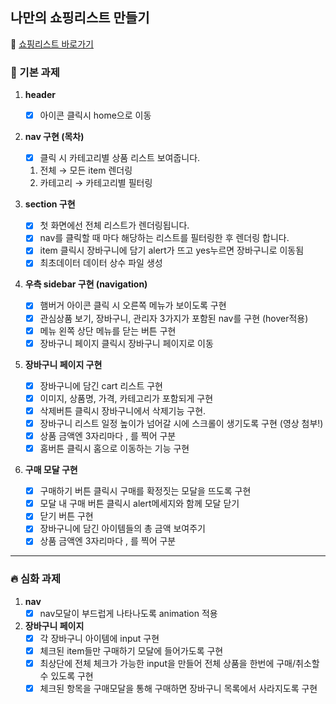 ## 나만의 쇼핑리스트 만들기

🔗 [쇼핑리스트 바로가기](https://sopt-week2-shoppinglist.vercel.app/)

### 🧩 기본 과제

1. **header**

   - [x] 아이콘 클릭시 home으로 이동

2. **nav 구현 (목차)**
   - [x] 클릭 시 카테고리별 상품 리스트 보여줍니다.
   1. 전체 → 모든 item 렌더링
   2. 카테고리 → 카테고리별 필터링
3. **section 구현**
   - [x] 첫 화면에선 전체 리스트가 렌더링됩니다.
   - [x] nav를 클릭할 때 마다 해당하는 리스트를 필터링한 후 렌더링 합니다.
   - [x] item 클릭시 장바구니에 담기 alert가 뜨고 yes누르면 장바구니로 이동됨
   - [x] 최초데이터 데이터 상수 파일 생성
4. **우측 sidebar 구현 (navigation)**
   - [x] 햄버거 아이콘 클릭 시 오른쪽 메뉴가 보이도록 구현
   - [x] 관심상품 보기, 장바구니, 관리자 3가지가 포함된 nav를 구현 (hover적용)
   - [x] 메뉴 왼쪽 상단 메뉴를 닫는 버튼 구현
   - [x] 장바구니 페이지 클릭시 장바구니 페이지로 이동
5. **장바구니 페이지 구현**
   - [x] 장바구니에 담긴 cart 리스트 구현
   - [x] 이미지, 상품명, 가격, 카테고리가 포함되게 구현
   - [x] 삭제버튼 클릭시 장바구니에서 삭제기능 구현.
   - [x] 장바구니 리스트 일정 높이가 넘어갈 시에 스크롤이 생기도록 구현 (영상 첨부!)
   - [x] 상품 금액엔 3자리마다 , 를 찍어 구분
   - [x] 홈버튼 클릭시 홈으로 이동하는 기능 구현
6. **구매 모달 구현**
   - [x] 구매하기 버튼 클릭시 구매를 확정짓는 모달을 뜨도록 구현
   - [x] 모달 내 구매 버튼 클릭시 alert메세지와 함께 모달 닫기
   - [x] 닫기 버튼 구현
   - [x] 장바구니에 담긴 아이템들의 총 금액 보여주기
   - [x] 상품 금액엔 3자리마다 , 를 찍어 구분

---

### 🔥 심화 과제

1. **nav**
   - [x] nav모달이 부드럽게 나타나도록 animation 적용
2. **장바구니 페이지**
   - [x] 각 장바구니 아이템에 input 구현
   - [x] 체크된 item들만 구매하기 모달에 들어가도록 구현
   - [x] 최상단에 전체 체크가 가능한 input을 만들어 전체 상품을 한번에 구매/취소할 수 있도록 구현
   - [x] 체크된 항목을 구매모달을 통해 구매하면 장바구니 목록에서 사라지도록 구현
